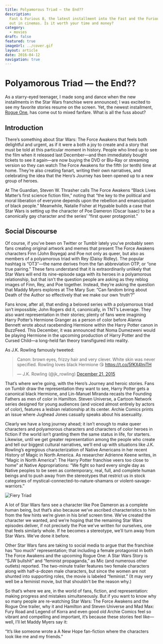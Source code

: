```yaml
---
title: Polyamorous Triad — the End??
description:
  Fast & Furious 8, the latest installment into the Fast and the Furious franchise, is
  out in cinemas. Is it worth your time and money?
category:
  - movies
draft: false
featured: true
imageUrl: ../cover.gif
layout: article
date: 2016-04-12
navigation: true
---
```


# Polyamorous Triad — the End??

As a starry-eyed teenager, I made song and dance when the new
installments in the Star Wars franchise were announced;
I was excited to see my favorite stories resume on the screen.
Yet, the newest installment, [Rogue One](https://en.wikipedia.org/wiki/Rogue_One),
has come out to mixed fanfare. What is all the fuss about?

<!-- more -->

## Introduction

There’s something about Star Wars: The Force Awakens that feels both delightful and urgent, as if it were a both a joy to create and a story that must be told at this particular moment in history. People who lined up to see the film when it released last December—and then immediately bought tickets to see it again—are now buying the DVD or Blu-Ray or streaming version so they can watch The Force Awakens for the fifth (or tenth) time at home. They’re also creating fanart, writing their own narratives, and celebrating the idea that the Hero’s Journey has been opened up to a new group of heroes.


At The Guardian, Steven W. Thrasher calls The Force Awakens “Black Lives Matter’s first science fiction film,” noting that “the key to the political and moral liberation of everyone depends upon the rebellion and emancipation of black people.” Meanwhile, Natalie Fisher at Hypable builds a case that Star Wars is setting up the character of Poe Dameron (Oscar Isaac) to be a canonically gay character and the series’ “first queer protagonist.”

## Social Discourse

Of course, if you’ve been on Twitter or Tumblr lately you’ve probably seen fans creating original artwork and memes that present The Force Awakens characters Finn (John Boyega) and Poe not only as queer, but also as members of a polyamorous triad with Rey (Daisy Ridley). The popular hashtag is “OT3″—the name derives from the fan abbreviation OTP, or “one true pairing.” These fans understand that it is extraordinarily unlikely that Star Wars will end its nine-episode saga with its heroes in a polyamorous relationship, but that isn’t the question people are asking as they reblog images of Finn, Rey, and Poe together. Instead, they’re asking the question that Maddy Myers explores at The Mary Sue: “Can fandom bring about Death of the Author so effectively that we make our own ‘truth’?”

Fans know, after all, that ending a beloved series with a polyamorous triad isn’t impossible; John Rogers did it, canonically, in TNT’s Leverage. They also want representation in their stories; plenty of fans were imagining Harry Potter’s Hermione Granger as a person of color before Alanna Bennett wrote about racebending Hermione within the Harry Potter canon in BuzzFeed. This December, it was announced that Noma Dumezweni would be playing Hermione in the upcoming production of Harry Potter and the Cursed Child—a long-held fan theory transfigured into reality.

As J.K. Rowling famously tweeted:

<blockquote class="twitter-tweet"><p lang="en" dir="ltr">Canon: brown eyes, frizzy hair and very clever. White skin was never specified. Rowling loves black Hermione 😘 <a href="https://t.co/5fKX4InjTH">https://t.co/5fKX4InjTH</a></p>&mdash; J.K. Rowling (@jk_rowling) <a href="https://twitter.com/jk_rowling/status/678888094339366914?ref_src=twsrc%5Etfw">December 21, 2015</a></blockquote>

That’s where we’re going, with the Hero’s Journey and heroic stories. Fans on Tumblr draw the representation they want to see, Harry Potter gets a canonical black Hermione, and Lin-Manuel Miranda recasts the Founding Fathers as men of color in Hamilton. Steven Universe, a Cartoon Network series designed for young audiences (and voiced almost entirely by actors of color), features a lesbian relationship at its center. Archie Comics prints an issue where Jughead Jones casually speaks about his asexuality.

Clearly we have a long journey ahead; it isn’t enough to make queer characters and polyamorous characters and characters of color heroes in fiction if the world isn’t granting them the same status in life, for starters. Likewise, until we get greater representation among the people who create and tell our biggest cultural narratives, we’ll end up with situations like J.K. Rowling’s egregious characterization of Native Americans in her recent History of Magic in North America. As researcher Adrienne Keene writes, in “Magic in North America”: The Harry Potter franchise veers too close to home” at Native Appropriations: “We fight so hard every single day as Native peoples to be seen as contemporary, real, full, and complete human beings and to push away from the stereotypes that restrict us in stock categories of mystical-connected-to-nature-shamans or violent-savage-warriors.”

![Fiery Triad](./fiery-triad.jpg)

A lot of Star Wars fans see a character like Poe Dameron as a complete human being, but that’s also because we’ve ascribed characteristics to him from the few hints we’re given in his brief screen time. We’ve created the character we wanted, and we’re hoping that the remaining Star Wars episodes deliver, if not precisely the Poe we’ve written for ourselves, one that feels similarly whole. If he becomes a stereotype, we’ll turn away from Star Wars. We’ve done it before.

Other Star Wars fans are taking to social media to argue that the franchise has “too much” representation; that including a female protagonist in both The Force Awakens and the upcoming Rogue One: A Star Wars Story  is “SJW bullshit” and “feminist propaganda,” as Mic (and numerous other outlets) reported. The two-minute trailer features two female characters along with half-a-dozen male characters, but since the women are not shunted into supporting roles, the movie is labeled “feminist.” (It may very well be a feminist movie, but that shouldn’t be the reason why.)


So that’s where we are, in the world of fans, fiction, and representation: making progress and mistakes simultaneously. But if you want to know why so many people are re-watching Star Wars: The Force Awakens and the Rogue One trailer, why it and Hamilton and Steven Universe and Mad Max: Fury Road and Legend of Korra and even good old Archie Comics feel so vibrant and compelling and important, it’s because these stories feel like—well, I’ll let Maddy Myers say it:

“It’s like someone wrote a A New Hope fan-fiction where the characters look like me and my friends.”
